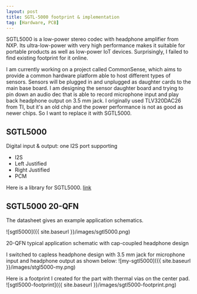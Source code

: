 ```yaml
---
layout: post
title: SGTL-5000 footprint & implementation
tag: [Hardware, PCB]
---
```


SGTL5000 is a low-power stereo codec with headphone amplifier from NXP. Its ultra-low-power with very high performance makes it suitable for portable products as well as low-power IoT devices. Surprisingly, I failed to find existing footprint for it online.

I am currently working on a project called CommonSense, which aims to provide a common hardware platform able to host different types of sensors. Sensors will be plugged in and unplugged as daughter cards to the main base board. I am designing the sensor daughter board and trying to pin down an audio dec that is able to record microphone input and play back headphone output on 3.5 mm jack. I originally used TLV320DAC26 from TI, but it's an old chip and the power performance is not as good as newer chips. So I want to replace it with SGTL5000.  

## SGTL5000

Digital input & output: one I2S port supporting
* I2S
* Left Justified
* Right Justified
* PCM

Here is a library for SGTL5000. [link](https://os.mbed.com/users/aidan1971/code/SGTL5000/)

## SGTL5000 20-QFN
The datasheet gives an example application schematics.

![sgtl5000]({{ site.baseurl }}/images/sgtl5000.png)

20-QFN typical application schematic with cap-coupled headphone design

I switched to capless headphone design with 3.5 mm jack for microphone input and headphone output as shown below:
![my-sgtl5000]({{ site.baseurl }}/images/stgl5000-my.png)

Here is a footprint I created for the part with thermal vias on the center pad.
![sgtl5000-footprint]({{ site.baseurl }}/images/sgtl5000-footprint.png)
